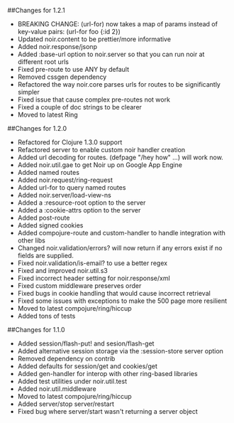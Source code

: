 ##Changes for 1.2.1
* BREAKING CHANGE: (url-for) now takes a map of params instead of key-value pairs: (url-for foo {:id 2})
* Updated noir.content to be prettier/more informative 
* Added noir.response/jsonp
* Added :base-url option to noir.server so that you can run noir at different root urls
* Fixed pre-route to use ANY by default
* Removed cssgen dependency
* Refactored the way noir.core parses urls for routes to be significantly simpler
* Fixed issue that cause complex pre-routes not work
* Fixed a couple of doc strings to be clearer
* Moved to latest Ring

##Changes for 1.2.0

* Refactored for Clojure 1.3.0 support
* Refactored server to enable custom noir handler creation
* Added url decoding for routes. (defpage "/hey how" ...) will work now.
* Added noir.util.gae to get Noir up on Google App Engine
* Added named routes 
* Added noir.request/ring-request
* Added url-for to query named routes
* Added noir.server/load-view-ns
* Added a :resource-root option to the server
* Added a :cookie-attrs option to the server
* Added post-route
* Added signed cookies
* Added compojure-route and custom-handler to handle integration with other libs
* Changed noir.validation/errors? will now return if any errors exist if no fields are supplied.
* Fixed noir.validation/is-email? to use a better regex
* Fixed and improved noir.util.s3
* Fixed incorrect header setting for noir.response/xml
* Fixed custom middleware preserves order
* Fixed bugs in cookie handling that would cause incorrect retrieval
* Fixed some issues with exceptions to make the 500 page more resilient
* Moved to latest compojure/ring/hiccup
* Added tons of tests


##Changes for 1.1.0

* Added session/flash-put! and sesion/flash-get
* Added alternative session storage via the :session-store server option
* Removed dependency on contrib
* Added defaults for session/get and cookies/get
* Added gen-handler for interop with other ring-based libraries
* Added test utilities under noir.util.test
* Added noir.util.middleware
* Moved to latest compojure/ring/hiccup
* Added server/stop server/restart
* Fixed bug where server/start wasn't returning a server object
